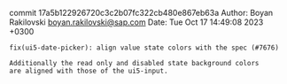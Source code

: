 commit 17a5b122926720c3c2b07fc322cb480e867eb63a
Author: Boyan Rakilovski <boyan.rakilovski@sap.com>
Date:   Tue Oct 17 14:49:08 2023 +0300

    fix(ui5-date-picker): align value state colors with the spec (#7676)
    
    Additionally the read only and disabled state background colors
    are aligned with those of the ui5-input.
